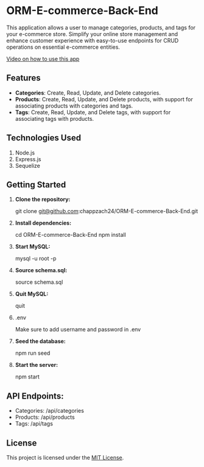# ORM-E-commerce-Back-End

This application allows a user to manage categories, products, and tags for your e-commerce store. Simplify your online store management and enhance customer experience with easy-to-use endpoints for CRUD operations on essential e-commerce entities.

[Video on how to use this app](https://drive.google.com/file/d/1cbSC5qEoN64eYZ2eSvcHGcX2s_j2C2Xs/view?usp=sharing)

## Features

- **Categories**: Create, Read, Update, and Delete categories.
- **Products**: Create, Read, Update, and Delete products, with support for associating products with categories and tags.
- **Tags**: Create, Read, Update, and Delete tags, with support for associating tags with products.

## Technologies Used

1. Node.js
2. Express.js
3. Sequelize 

## Getting Started

1. **Clone the repository:**

   git clone git@github.com:chappzach24/ORM-E-commerce-Back-End.git

2. **Install dependencies:**

   cd ORM-E-commerce-Back-End
   npm install

3. **Start MySQL:**

   mysql -u root -p

4. **Source schema.sql:**

   source schema.sql

5. **Quit MySQL:**

   quit

6. .env

    Make sure to add username and password in .env

7. **Seed the database:**

   npm run seed

8. **Start the server:**

   npm start

## API Endpoints:

- Categories: /api/categories
- Products: /api/products
- Tags: /api/tags

## License

This project is licensed under the [MIT License](LICENSE).